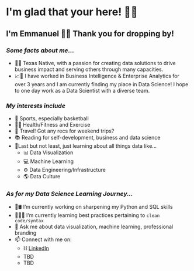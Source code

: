 # **I'm glad that your here!** 🤟🏻
## I'm Emmanuel 👋🏻 Thank you for dropping by!
### *Some facts about me...*

- 🤠🌵 Texas Native, with a passion for creating data solutions to drive business impact and serving others through many capacities.
- 📈🔎 I have worked in Business Intelligence & Enterprise Analytics for over 3 years and I am currently finding my place in Data Science! I hope to one day work as a Data Scientist with a diverse team.

### *My interests include*
 - 🏀 Sports, especially basketball
 - 🏋️‍♂️ Health/Fitness and Exercise
 - 🛫 Travel! Got any recs for weekend trips?
 - 📚 Reading for self-development, business and data science
 - 💎Last but not least, just learning about all things data like...
   - 📊 Data Visualization
   - 💻 Machine Learning
   - ⚙️ Data Engineering/Infrastructure
   - 🌎 Data Culture 

### *As for my Data Science Learning Journey...*
- 🐍🛢 I’m currently working on sharpening my Python and SQL skills
- 👨🏻‍💻 I’m currently learning best practices pertaining to `clean code/syntax`
- 💬 Ask me about data visualization, machine learning, professional branding
- 📫 Connect with me on:
  - ⛓ [LinkedIn](https://www.linkedin.com/in/emmanuelxcortez/)
  - TBD
  - TBD

